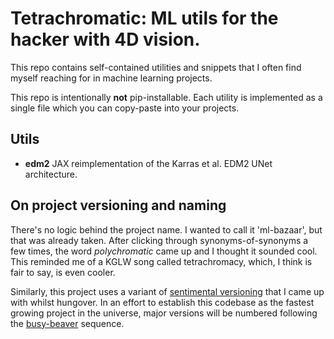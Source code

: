# Tetrachromatic: ML utils for the hacker with 4D vision.

This repo contains self-contained utilities and snippets that I often find myself reaching for in machine learning projects.

This repo is intentionally **not** pip-installable. Each utility is implemented as a single file which you can copy-paste into your projects.

## Utils

- **edm2** JAX reimplementation of the Karras et al. EDM2 UNet architecture.

## On project versioning and naming

There's no logic behind the project name. I wanted to call it 'ml-bazaar', but that was already taken. After clicking through synonyms-of-synonyms a few times, the word _polychromatic_ came up and I thought it sounded cool. This reminded me of a KGLW song called tetrachromacy, which, I think is fair to say, is even cooler.

Similarly, this project uses a variant of [sentimental versioning](github.com/dominictarr/sentimental-versioning/) that I came up with whilst hungover. In an effort to establish this codebase as the fastest growing project in the universe, major versions will be numbered following the [busy-beaver](https://en.wikipedia.org/wiki/Busy_beaver) sequence.
